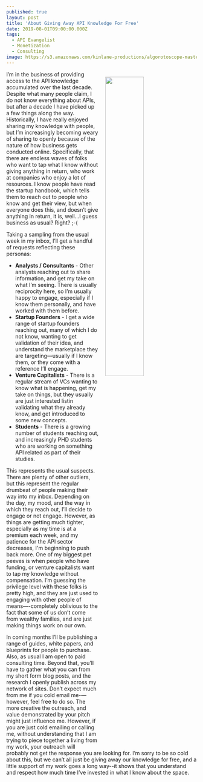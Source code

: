 ```yaml
---
published: true
layout: post
title: 'About Giving Away API Knowledge For Free'
date: 2019-08-01T09:00:00.000Z
tags:
  - API Evangelist
  - Monetization
  - Consulting
image: https://s3.amazonaws.com/kinlane-productions/algorotoscope-master/gears-4882162452-fa3126b38d-b-wols.jpg
---
```

<img src="{{ page.image }}" width="45%" align="right" style="padding: 15px;" />
I’m in the business of providing access to the API knowledge accumulated over the last decade. Despite what many people claim, I do not know everything about APIs, but after a decade I have picked up a few things along the way. Historically, I have really enjoyed sharing my knowledge with people, but I’m increasingly becoming weary of sharing to openly because of the nature of how business gets conducted online. Specifically, that there are endless waves of folks who want to tap what I know without giving anything in return, who work at companies who enjoy a lot of resources. I know people have read the startup handbook, which tells them to reach out to people who know and get their view, but when everyone does this, and doesn’t give anything in return, it is, well...I guess business as usual? Right? ;-(

Taking a sampling from the usual week in my inbox, I’ll get a handful of requests reflecting these personas:

- **Analysts / Consultants** - Other analysts reaching out to share information, and get my take on what I’m seeing. There is usually reciprocity here, so I’m usually happy to engage, especially if I know them personally, and have worked with them before.
- **Startup Founders** - I get a wide range of startup founders reaching out, many of which I do not know, wanting to get validation of their idea, and understand the marketplace they are targeting—usually if I know them, or they come with a reference I’ll engage.
- **Venture Capitalists** - There is a regular stream of VCs wanting to know what is happening, get my take on things, but they usually are just interested  listin validating what they already know, and get introduced to some new concepts.
- **Students** - There is a growing number of students reaching out, and increasingly PHD students who are working on something API related as part of their studies.

This represents the usual suspects. There are plenty of other outliers, but this represent the regular drumbeat of people making their way into my inbox. Depending on the day, my mood, and the way in which they reach out, I’ll decide to engage or not engage. However, as things are getting much tighter, especially as my time is at a premium each week, and my patience for the API sector decreases, I'm beginning to push back more. One of my biggest pet peeves is when people who have funding, or venture capitalists want to tap my knowledge without compensation. I’m guessing the privilege level with these folks is pretty high, and they are just used to engaging with other people of means—-completely oblivious to the fact that some of us don’t come from wealthy families, and are just making things work on our own.

In coming months I’ll be publishing a range of guides, white papers, and blueprints for people to purchase. Also, as usual I am open to paid consulting time. Beyond that, you’ll have to gather what you can from my short form blog posts, and the research I openly publish across my network of sites. Don’t expect much from me if you cold email me-—however, feel free to do so. The more creative the outreach, and value demonstrated by your pitch might just influence me. However, if you are just cold emailing or calling me, without understanding that I am trying to piece together a living from my work, your outreach will probably not get the response you are looking for. I’m sorry to be so cold about this, but we can’t all just be giving away our knowledge for free, and a little support of my work goes a long way--it shows that you understand and respect how much time I’ve invested in what I know about the space.
